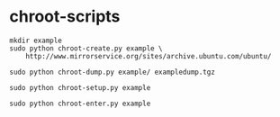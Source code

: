 chroot-scripts
==============

    mkdir example
    sudo python chroot-create.py example \
        http://www.mirrorservice.org/sites/archive.ubuntu.com/ubuntu/

    sudo python chroot-dump.py example/ exampledump.tgz

    sudo python chroot-setup.py example

    sudo python chroot-enter.py example
